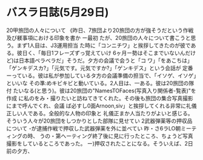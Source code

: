 # バスラ日誌(5月29日)

20甲旅団の人々について
《昨日、7旅団より20旅団の方が強そうだという作戦及び躾事項における印象を書か
ー最初
たが、20旅団の人々について書こうと思う。まず1人目は、J3運用担当
た時に「コンニチワ」と挨拶してきたのが彼である。彼日く、「毎日1フレーズずっ覚えていけ
6ヶ月ー勢はそこまでいないんだけど)は日本語ペラベラだ」そうだ。夕方の会議で会うと「コ
ワ」「をあこちは」「ゲンキデスカ?」「元気です。元気ですか?」「ゲンキデス」という会話が
定番ーっている。彼は私が参加しているタ方の会議準備の担当で、「イソゲ、イソゲ」といいな
その準:めキビキビと動いている。2人目は、一ある。彼は20旅団の隊付
たいなる(と思う)。彼は20旅団の"NamesTOFaces(写真入り関係者-覧表)"を作成
に私のをみ・撮りたいと訪ねてきてくれた。その後も旅団の集合写真撮影にまで呼んでくれ、会議
ば必すし0面Arnoon,sⅳ」と挨拶してくれる非常に礼儀正しい人である。全般的な人物の印象と
礼儀正まか人当たりがよいと感じる。そういう人々が20旅団をしつかりとした部隊に見せてい
2武器弾薬等の押収品について
-が逮捕作戦で押収した武器弾薬を外に並べてい
昨・さ6ラLO朝ミーティングの時、
うの・第へーティング終了後に見に行ったところ、ちょうど写真撮影をしているところであった。
ー)押収されたことになる。そういえば、2日前の夕方、
